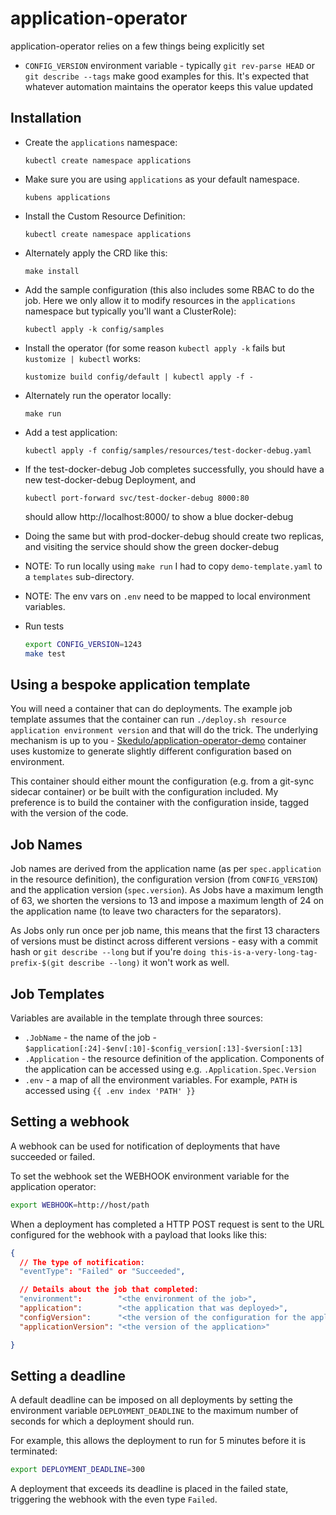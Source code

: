 # application-operator

application-operator relies on a few things being explicitly set

* `CONFIG_VERSION` environment variable - typically `git rev-parse HEAD` or `git describe --tags` make
  good examples for this. It's expected that whatever automation maintains the operator keeps this value
  updated


## Installation

* Create the `applications` namespace:
  ```
  kubectl create namespace applications
  ```
* Make sure you are using `applications` as your default namespace.
  ```
  kubens applications 
  ```
* Install the Custom Resource Definition:
  ```
  kubectl create namespace applications
  ```
* Alternately apply the CRD like this:
  ```
  make install
  ```
* Add the sample configuration (this also includes some RBAC to do the job. Here we only allow 
  it to modify resources in the `applications` namespace but typically you'll want a ClusterRole):
  ```
  kubectl apply -k config/samples
  ```
* Install the operator (for some reason `kubectl apply -k` fails but `kustomize | kubectl` works:
  ```
  kustomize build config/default | kubectl apply -f -
  ```
* Alternately run the operator locally:
  ```
  make run
  ```
* Add a test application:
  ```
  kubectl apply -f config/samples/resources/test-docker-debug.yaml
  ```
* If the test-docker-debug Job completes successfully, you should have a new test-docker-debug
  Deployment, and
  ```
  kubectl port-forward svc/test-docker-debug 8000:80
  ```
  should allow http://localhost:8000/ to show a blue docker-debug
* Doing the same but with prod-docker-debug should create two replicas, and visiting the service
  should show the green docker-debug

* NOTE: To run locally using `make run` I had to copy `demo-template.yaml` to a `templates` sub-directory.
* NOTE: The env vars on `.env` need to be mapped to local environment variables.

* Run tests

  ```bash
  export CONFIG_VERSION=1243
  make test
  ```

## Using a bespoke application template

You will need a container that can do deployments. The example job template assumes
that the container can run `./deploy.sh resource application environment version` and that will
do the trick. The underlying mechanism is up to you - 
[Skedulo/application-operator-demo](https://github.com/Skedulo/application-operator-demo)
container uses kustomize to generate slightly different configuration based on environment.

This container should either mount the configuration (e.g. from a git-sync sidecar
container) or be built with the configuration included. My preference is to build
the container with the configuration inside, tagged with the version of the code.

## Job Names

Job names are derived from the application name (as per `spec.application` in the resource
definition), the configuration version (from `CONFIG_VERSION`) and the application version
(`spec.version`). As Jobs have a maximum length of 63, we shorten the versions to 13
and impose a maximum length of 24 on the application name (to leave two characters for the
separators).

As Jobs only run once per job name, this means that the first 13 characters of versions
must be distinct across different versions - easy with a commit hash or `git describe --long`
but if you're `doing this-is-a-very-long-tag-prefix-$(git describe --long)` it won't work as well.

## Job Templates

Variables are available in the template through three sources:

* `.JobName` - the name of the job - `$application[:24]-$env[:10]-$config_version[:13]-$version[:13]`
* `.Application` - the resource definition of the application. Components of the application can
  be accessed using e.g. `.Application.Spec.Version`
* `.env` - a map of all the environment variables. For example, `PATH` is accessed using `{{ .env index 'PATH' }}`

## Setting a webhook

A webhook can be used for notification of deployments that have succeeded or failed.

To set the webhook set the WEBHOOK environment variable for the application operator:

```bash
export WEBHOOK=http://host/path
```

When a deployment has completed a HTTP POST request is sent to the URL configured for the webhook with a payload that looks like this:

```json
{
  // The type of notification:
  "eventType": "Failed" or "Succeeded",

  // Details about the job that completed:
  "environment":        "<the environment of the job>",
  "application":        "<the application that was deployed>",
  "configVersion":      "<the version of the configuration for the application>",
  "applicationVersion": "<the version of the application>"

}
```

## Setting a deadline

A default deadline can be imposed on all deployments by setting the environment variable `DEPLOYMENT_DEADLINE` to the maximum number of seconds for which a deployment should run.

For example, this allows the deployment to run for 5 minutes before it is terminated:

```bash
export DEPLOYMENT_DEADLINE=300
```

A deployment that exceeds its deadline is placed in the failed state, triggering the webhook with the even type `Failed`.
